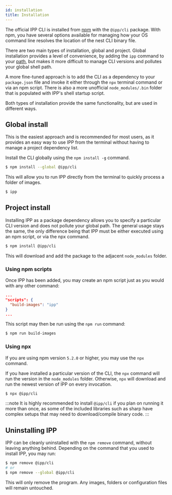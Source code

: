 ```yaml
---
id: installation
title: Installation
---
```


The official IPP CLI is installed from [npm][npm] with the `@ipp/cli` package. With npm, you have
several options available for managing how your OS command line resolves the location of the nest
CLI binary file.

There are two main types of installation, global and project. Global installation provides a level
of convenience, by adding the `ipp` command to your [path][path], but makes it more difficult to
manage CLI versions and pollutes your global shell path.

A more fine-tuned approach is to add the CLI as a dependency to your `package.json` file and invoke
it either through the `npx` terminal command or via an npm script. There is also a more unofficial
`node_modules/.bin` folder that is populated with IPP's shell startup script.

Both types of installation provide the same functionality, but are used in different ways.

## Global install

This is the easiest approach and is recommended for most users, as it provides an easy way to use
IPP from the terminal without having to manage a project dependency list.

Install the CLI globally using the `npm install -g` command.

```bash
$ npm install --global @ipp/cli
```

This will allow you to run IPP directly from the terminal to quickly process a folder of images.

```bash
$ ipp
```

## Project install

Installing IPP as a package dependency allows you to specify a particular CLI version and does not
pollute your global path. The general usage stays the same, the only difference being that IPP must
be either executed using an npm script, or via the npx command.

```bash
$ npm install @ipp/cli
```

This will download and add the package to the adjacent `node_modules` folder.

### Using npm scripts

Once IPP has been added, you may create an npm script just as you would with any other command:

```json title="package.json" {3}
...
"scripts": {
  "build-images": "ipp"
}
...
```

This script may then be run using the `npm run` command:

```bash
$ npm run build-images
```

### Using npx

If you are using npm version `5.2.0` or higher, you may use the `npx` command.

If you have installed a particular version of the CLI, the `npx` command will run the version in the
`node_modules` folder. Otherwise, `npx` will download and run the newest version of IPP on every
invocation.

```bash
$ npx @ipp/cli
```

<!-- prettier-ignore-start -->
:::note
It is highly recommended to install `@ipp/cli` if you plan on running it more than once, as
some of the included libraries such as sharp have complex setups that may need to download/compile
binary code.
:::
<!-- prettier-ignore-end -->

## Uninstalling IPP

IPP can be cleanly uninstalled with the `npm remove` command, without leaving anything behind.
Depending on the command that you used to install IPP, you may run:

```bash
$ npm remove @ipp/cli
# or
$ npm remove --global @ipp/cli
```

This will only remove the program. Any images, folders or configuration files will remain untouched.

[npm]: https://npmjs.org
[path]: https://en.wikipedia.org/wiki/PATH_(variable)

